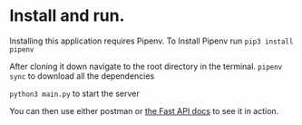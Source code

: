 # Install and run.

Installing this application requires Pipenv. To Install Pipenv run `pip3 install pipenv`

After cloning it down navigate to the root directory in the terminal. `pipenv sync` to download all the dependencies

`python3 main.py` to start the server

You can then use either postman or [the Fast API docs](http://localhost:8000/docs) to see it in action.
